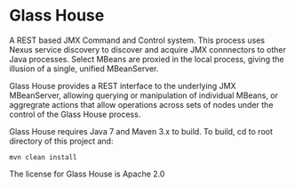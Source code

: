 Glass House
===========

A REST based JMX Command and Control system.  This process uses Nexus service discovery to discover and acquire JMX connnectors to other Java processes.  Select MBeans are proxied in the local process, giving the illusion of a single, unified MBeanServer.

Glass House provides a REST interface to the underlying JMX MBeanServer, allowing querying or manipulation of individual MBeans, or aggregrate actions that allow operations across sets of nodes under the control of the Glass House process.

Glass House requires Java 7 and Maven 3.x to build.  To build, cd to root directory of this project and:

    mvn clean install
    
The license for Glass House is Apache 2.0